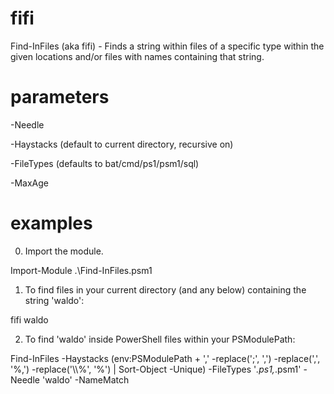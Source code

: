 # fifi
Find-InFiles (aka fifi) - Finds a string within files of a specific type within the given locations and/or files with names containing that string.

# parameters

-Needle		<string to find>
  
-Haystacks	<paths to check> (default to current directory, recursive on)
  
-FileTypes	<types of files to search through> (defaults to bat/cmd/ps1/psm1/sql)
  
-MaxAge		<maximum age in days>
  

# examples

0. Import the module.

  Import-Module .\Find-InFiles.psm1

1. To find files in your current directory (and any below) containing the string 'waldo':

  fifi waldo

2. To find 'waldo' inside PowerShell files within your PSModulePath:

  Find-InFiles -Haystacks $($env:PSModulePath + ',' -replace(';', ',') -replace(',', '\%,') -replace('\\\\%', '\%') | Sort-Object -Unique) -FileTypes '*.ps1,*.psm1' -Needle 'waldo' -NameMatch
